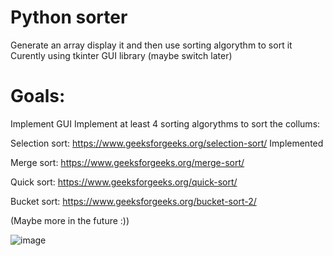 # Python sorter
Generate an array display it and then use sorting algorythm to sort it
Curently using tkinter GUI library (maybe switch later)
# Goals:
Implement GUI
Implement at least 4 sorting algorythms to sort the collums:

Selection sort: https://www.geeksforgeeks.org/selection-sort/ Implemented 

Merge sort: https://www.geeksforgeeks.org/merge-sort/

Quick sort: https://www.geeksforgeeks.org/quick-sort/

Bucket sort: https://www.geeksforgeeks.org/bucket-sort-2/

(Maybe more in the future :))


![image](https://user-images.githubusercontent.com/107749872/175829455-a3a77473-f1e8-4fc1-a0c8-4f73eedf5055.png)
